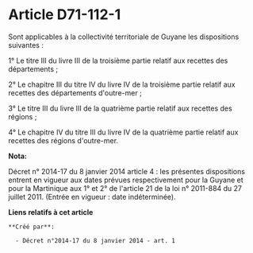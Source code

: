 # Article D71-112-1

Sont applicables à la collectivité territoriale de Guyane les dispositions suivantes : 

1° Le titre III du livre III de la troisième partie relatif aux recettes des départements ; 

2° Le chapitre III du titre IV du livre IV de la troisième partie relatif aux recettes des départements d'outre-mer ; 

3° Le titre III du livre III de la quatrième partie relatif aux recettes des régions ; 

4° Le chapitre IV du titre III du livre IV de la quatrième partie relatif aux recettes des régions d'outre-mer.

**Nota:**

Décret n° 2014-17 du 8 janvier 2014 article 4 : les présentes dispositions entrent en vigueur aux dates prévues
respectivement pour la Guyane et pour la Martinique aux 1° et 2° de l'article 21 de la loi n° 2011-884 du 27 juillet 2011.
(Entrée en vigueur : date indéterminée).

**Liens relatifs à cet article**

	**Créé par**:

	  - Décret n°2014-17 du 8 janvier 2014 - art. 1
